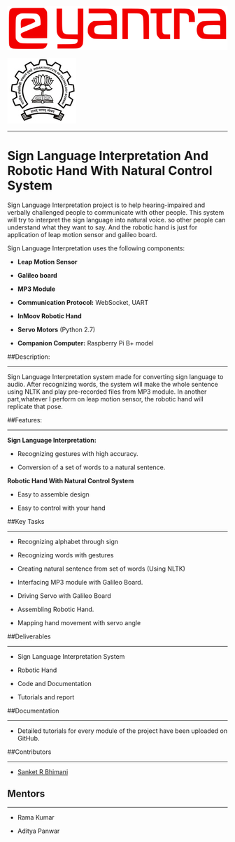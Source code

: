 ![e-Yantra Summer Internship](./EyantraLogoLarge.png)

![logo](./iitbblack.jpg)

***

# Sign Language Interpretation And Robotic Hand With Natural Control System

Sign Language Interpretation project is to help hearing-impaired and verbally challenged people to communicate with other people. This system will try to interpret the sign language into natural voice. so other people can understand what they want to say. And the robotic hand is just for application of leap motion sensor and galileo board.



Sign Language Interpretation uses the following components:

* **Leap Motion Sensor**

* **Galileo board**

* **MP3 Module**

* **Communication Protocol:** WebSocket, UART

* **InMoov Robotic Hand**

* **Servo Motors** (Python 2.7)

* **Companion Computer:** Raspberry Pi B+ model



##Description:

***

Sign Language Interpretation system made for converting sign language to audio. After recognizing words, the system will make the whole sentence using NLTK and play pre-recorded files from MP3 module. In another part,whatever I perform on leap motion sensor, the robotic hand will replicate that pose.







##Features:

***

**Sign Language Interpretation:**

- Recognizing gestures with high accuracy.

- Conversion of a set of words to a natural sentence.

**Robotic Hand With Natural Control System**

- Easy to assemble design

- Easy to control with your hand



##Key Tasks

***

* Recognizing alphabet through sign

* Recognizing words with gestures

* Creating natural sentence from set of words (Using NLTK)

* Interfacing MP3 module with Galileo Board.

* Driving Servo with Galileo Board

* Assembling Robotic Hand.

* Mapping hand movement with servo angle





##Deliverables

***

* Sign Language Interpretation System

* Robotic Hand

* Code and Documentation

* Tutorials and report



##Documentation

***

* Detailed tutorials for every module of the project have been uploaded on GitHub.





##Contributors

***

  * [Sanket R Bhimani](https://github.com/sanketbhimani)

  

## Mentors

***

  * Rama Kumar

  * Aditya Panwar

